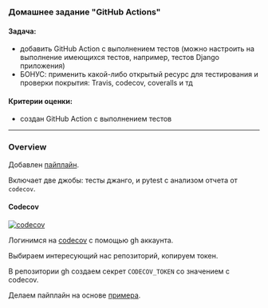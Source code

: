 ### Домашнее задание "GitHub Actions"
#### Задача:
- добавить GitHub Action с выполнением тестов (можно настроить на выполнение имеющихся тестов, например, тестов Django приложения)
- БОНУС: применить какой-либо открытый ресурс для тестирования и проверки покрытия: Travis, codecov, coveralls и тд
#### Критерии оценки:
- создан GitHub Action с выполнением тестов
---
### Overview

Добавлен [пайплайн](https://github.com/karma-git/otus_base_python/blob/PythonBasic.2021-05/.github/workflows/hw_10.yml).

Включает две джобы: тесты джанго, и pytest с анализом отчета от `codecov`.

#### Codecov

[![codecov](https://codecov.io/gh/karma-git/otus_base_python/branch/PythonBasic.2021-05/graph/badge.svg?token=G6ADPNLRCF)](https://codecov.io/gh/karma-git/otus_base_python)

Логинимся на [codecov](https://about.codecov.io/) с помощью gh аккаунта.

Выбираем интересующий нас репозиторий, копируем токен.

В репозитории gh создаем секрет `CODECOV_TOKEN` со значением с codecov.

Делаем пайплайн на основе [примера](https://github.com/marketplace/actions/codecov).
